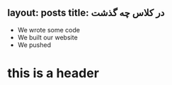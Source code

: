 layout: posts
title: در کلاس چه گذشت
---
- We wrote some code
- We built our website
- We pushed

# this is a header